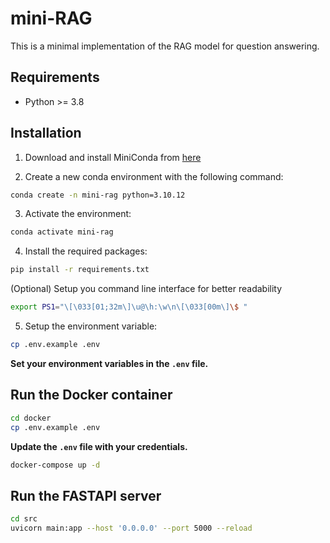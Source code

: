 # mini-RAG

This is a minimal implementation of the RAG model for question answering.

## Requirements

- Python >= 3.8

## Installation

1. Download and install MiniConda from [here](https://docs.anaconda.com/miniconda/#quick-command-line-install)

2. Create a new conda environment with the following command:

```bash
conda create -n mini-rag python=3.10.12
```

3. Activate the environment:

```bash
conda activate mini-rag
```

4. Install the required packages:

```bash
pip install -r requirements.txt
```

(Optional) Setup you command line interface for better readability

```bash
export PS1="\[\033[01;32m\]\u@\h:\w\n\[\033[00m\]\$ "
```

5. Setup the environment variable:

```bash
cp .env.example .env
```

**Set your environment variables in the `.env` file.**

## Run the Docker container

```bash
cd docker
cp .env.example .env
```

**Update the `.env` file with your credentials.**

```bash
docker-compose up -d
```

## Run the FASTAPI server

```bash
cd src
uvicorn main:app --host '0.0.0.0' --port 5000 --reload
```
